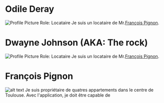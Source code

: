 # Odile Deray

![Profile Picture](src/Odile.png)
Role: Locataire
Je suis un locataire de Mr.[François Pignon](#françois-pignon).


# Dwayne Johnson (AKA: The rock)

![Profile Picture](./src/Brice.png)
Role: Locataire
Je suis un locataire de Mr.[François Pignon](#françois-pignon).

# François Pignon

![alt text](src/François.png)
Je suis propriétaire de quatres appartements dans le centre de Toulouse. Avec l'application, je doit être capable de
